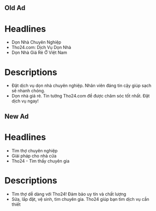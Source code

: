 ## Old Ad
# Headlines
- Dọn Nhà Chuyên Nghiệp
- Tho24.com: Dịch Vụ Dọn Nhà
- Dọn Nhà Giá Rẻ Ở Việt Nam

# Descriptions
- Đặt dịch vụ dọn nhà chuyên nghiệp. Nhân viên đáng tin cậy giúp sạch sẽ nhanh chóng.
- Dọn nhà giá rẻ. Tin tưởng Tho24.com để được chăm sóc tốt nhất. Đặt dịch vụ ngay!

## New Ad
# Headlines
- Tìm thợ chuyên nghiệp
- Giải pháp cho nhà cửa
- Tho24 - Tìm thấy chuyên gia

# Descriptions
- Tìm thợ dễ dàng với Tho24! Đảm bảo uy tín và chất lượng
- Sửa, lắp đặt, vệ sinh, tìm chuyên gia. Tho24 giúp bạn tìm dịch vụ cần thiết